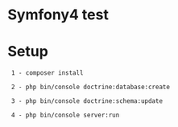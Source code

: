 Symfony4 test
==============

# Setup
```
 1 - composer install
 
 2 - php bin/console doctrine:database:create 
 
 3 - php bin/console doctrine:schema:update
  
 4 - php bin/console server:run
```